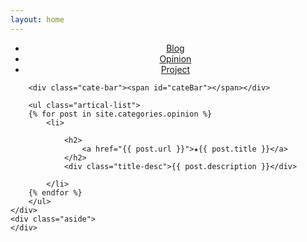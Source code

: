 ```yaml
---
layout: home
---
```


<div class="index-content opinion">
    <div class="section">
        <ul class="artical-cate">
            <li style="text-align:center"><a href="/"><span>Blog</span></a></li>
            <li class="on" style="text-align:center"><a href="/opinion"><span>Opinion</span></a></li>
            <li style="text-align:center"><a href="/project"><span>Project</span></a></li>
        </ul>

        <div class="cate-bar"><span id="cateBar"></span></div>

        <ul class="artical-list">
        {% for post in site.categories.opinion %}
            <li>
                
                <h2>
                    <a href="{{ post.url }}">★{{ post.title }}</a>
                </h2>
                <div class="title-desc">{{ post.description }}</div>
                
            </li>
        {% endfor %}
        </ul>
    </div>
    <div class="aside">
    </div>
</div>
